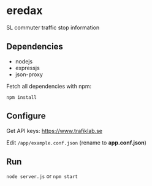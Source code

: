 eredax
=============

SL commuter traffic stop information

Dependencies
--------------------
* nodejs
* expressjs
* json-proxy



Fetch all dependencies with npm:
```
npm install
```

Configure
---------
Get API keys: https://www.trafiklab.se

Edit `/app/example.conf.json` (rename to <b>app.conf.json</b>)

Run
---
`node server.js` or `npm start`